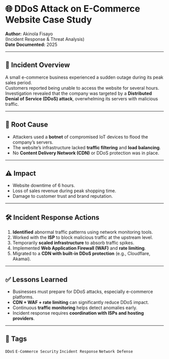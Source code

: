 # 🌐 DDoS Attack on E-Commerce Website Case Study  

**Author:** Akinola Fisayo  
(Incident Response & Threat Analysis)  
**Date Documented:** 2025  

---

## 📌 Incident Overview  
A small e-commerce business experienced a sudden outage during its peak sales period.  
Customers reported being unable to access the website for several hours.  
Investigation revealed that the company was targeted by a **Distributed Denial of Service (DDoS) attack**, overwhelming its servers with malicious traffic.  

---

## 🔎 Root Cause  
- Attackers used a **botnet** of compromised IoT devices to flood the company’s servers.  
- The website’s infrastructure lacked **traffic filtering** and **load balancing**.  
- No **Content Delivery Network (CDN)** or DDoS protection was in place.  

---

## ⚠️ Impact  
- Website downtime of 6 hours.  
- Loss of sales revenue during peak shopping time.  
- Damage to customer trust and brand reputation.  

---

## 🛠️ Incident Response Actions  
1. **Identified** abnormal traffic patterns using network monitoring tools.  
2. Worked with the **ISP** to block malicious traffic at the upstream level.  
3. Temporarily **scaled infrastructure** to absorb traffic spikes.  
4. Implemented **Web Application Firewall (WAF)** and **rate limiting**.  
5. Migrated to a **CDN with built-in DDoS protection** (e.g., Cloudflare, Akamai).  

---

## ✅ Lessons Learned  
- Businesses must prepare for DDoS attacks, especially e-commerce platforms.  
- **CDN + WAF + rate limiting** can significantly reduce DDoS impact.  
- Continuous **traffic monitoring** helps detect anomalies early.  
- Incident response requires **coordination with ISPs and hosting providers**.  

---

## 📂 Tags  
`DDoS` `E-Commerce Security` `Incident Response` `Network Defense`
